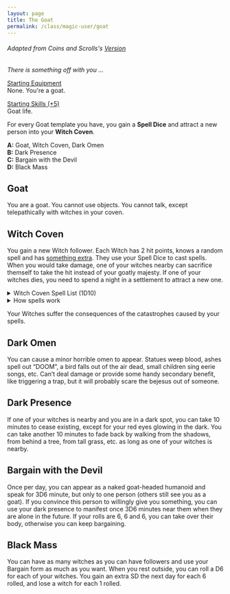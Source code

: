 ```yaml
---
layout: page
title: The Goat
permalink: /class/magic-user/goat
---
```


###### Adapted from Coins and Scrolls's [Version](https://coinsandscrolls.blogspot.com/2018/08/osr-class-witch-coven.html)

_There is something off with you ..._

<ins>Starting Equipment</ins><br>
None. You're a goat.

<ins>Starting Skills (+5)</ins><br>
Goat life.

For every Goat template you have, you gain a **Spell Dice** and attract a new person into your **Witch Coven**.

**A:** Goat, Witch Coven, Dark Omen<br>
**B:** Dark Presence<br>
**C:** Bargain with the Devil<br>
**D:** Black Mass<br>

## Goat
You are a goat. You cannot use objects. You cannot talk, except telepathically with witches in your coven.

## Witch Coven
You gain a new Witch follower. Each Witch has 2 hit points, knows a random spell and has [something extra](http://tenfootpolemic.blogspot.com/2014/01/200-failed-medieval-careers.html). They use your Spell Dice to cast spells. When you would take damage, one of your witches nearby can sacrifice themself to take the hit instead of your goatly majesty. If one of your witches dies, you need to spend a night in a settlement to attract a new one. 

<details markdown="1">
<summary>Witch Coven Spell List (1D10)</summary>
1. [Bewitch](https://saltygoo.github.io/2020/11/13/bewitch/)
1. [Bind](https://saltygoo.github.io/2020/11/12/bind/)
1. [Chariot of Air](https://saltygoo.github.io/2020/11/13/chariot-of-air/)
1. [Cure](https://saltygoo.github.io/2020/11/13/cure/)
1. [Dread Manifestation](https://saltygoo.github.io/2020/11/13/dread-manifestation/)
1. [Evil Gift](https://saltygoo.github.io/2020/11/13/evil-gift/)
1. [Illusion of Youth](/2020/11/12/illusion-of-youth)
1. [Scapegoat](https://saltygoo.github.io/2020/11/13/scapegoat/)
1. [Tarantella](/2020/11/12/tanrantella/)
1. [Telekinetic Burst](https://saltygoo.github.io/2020/11/13/telekinetic-burst/)
</details>

<details markdown="1">
<summary>How spells work</summary>
<ins>Spell Dice (SD)</ins><br>
You get 1 per Goat template. They are D6s.

Whenever you cast a spell, you choose how many SD to invest into it. The result of the spell depends on the number of [dice] and their [sum].

If a SD rolls a 1, 2 or 3, you don’t lose it. Otherwise, you lose it until you get a night of sleep. You can’t cast without SD.

Every time you roll doubles you get closer to *Catastrophe*.

<ins>Catastrophe</ins><br>
Every time you roll doubles you gain 1 *Doom Point*. Roll a D20. If you roll equal to or below your doom score, you trigger a [catastrophe](/list/spell-catastrophe). These might end your wizardly career.
</details>

Your Witches suffer the consequences of the catastrophes caused by your spells.

## Dark Omen
You can cause a minor horrible omen to appear. Statues weep blood, ashes spell out “DOOM”, a bird falls out of the air dead, small children sing eerie songs, etc. Can’t deal damage or provide some handy secondary benefit, like triggering a trap, but it will probably scare the bejesus out of someone.

## Dark Presence
If one of your witches is nearby and you are in a dark spot, you can take 10 minutes to cease existing, except for your red eyes glowing in the dark. You can take another 10 minutes to fade back by walking from the shadows, from behind a tree, from tall grass, etc. as long as one of your witches is nearby.

## Bargain with the Devil
Once per day, you can appear as a naked goat-headed humanoid and speak for 3D6 minute, but only to one person (others still see you as a goat). If you convince this person to willingly give you something, you can use your dark presence to manifest once 3D6 minutes near them when they are alone in the future. If your rolls are 6, 6 and 6, you can take over their body, otherwise you can keep bargaining.

## Black Mass
You can have as many witches as you can have followers and use your Bargain form as much as you want. When you rest outside, you can roll a D6 for each of your witches. You gain an extra SD the next day for each 6 rolled, and lose a witch for each 1 rolled.

